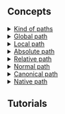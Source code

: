 ## Concepts

<details>
  <summary><a href="./concept/Path.md#kind-of-paths">
    Kind of paths
  </a></summary>
    A string that identifies a file by enumerating files that contain it directly or indirectly is called a <code>path</code>.
</details>

<details>
  <summary><a href="./concept/Path.md#global-path">
    Global path
  </a></summary>
    This is the absolute or relative path to the file that contains the protocol, in particular may contain an empty protocol.
</details>

<details>
  <summary><a href="./concept/Path.md#local-path">
    Local path
  </a></summary>
    This is the absolute or relative path to the file that does not contain the protocol name.
</details>

<details>
  <summary><a href="./concept/Path.md#absolute-path">
    Absolute path
  </a></summary>
    This is the path that starts with the root directory.
</details>

<details>
  <summary><a href="./concept/Path.md#relative-path">
    Relative path
  </a></summary>
    This is the path that determines the location of a file relative to another file, not relative to the root, and never starts from the root.
</details>

<details>
  <summary><a href="./concept/Path.md#normal-path">
    Normal path
  </a></summary>
    This is the path reduced to the form in which it uniquely identifies the file with the possibility of directory differentiation.
</details>

<details>
  <summary><a href="./concept/Path.md#canonical-path">
    Canonical path
  </a></summary>
    This is the path reduced to the form in which it uniquely identifies the file without the possibility of directory differentiation.
</details>

<details>
  <summary><a href="./concept/Path.md#native-path">
    Native path
  </a></summary>
    This is a path that has a form specific to a particular operating system, platform, or interpreter.
</details>

## Tutorials

<!-- <details><summary><a href="./tutorial/xxx.md">
      xxx
  </a></summary>
  xxx.
</details> -->

